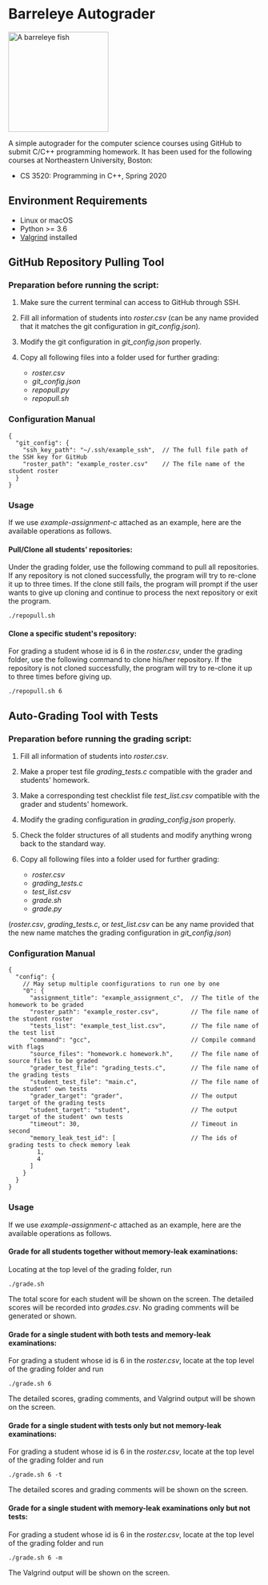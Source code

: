 # Barreleye Autograder

<img src="https://upload.wikimedia.org/wikipedia/commons/c/c0/Opisthoproctus_soleatus.png" width="200" alt="A barreleye fish">

A simple autograder for the computer science courses using GitHub to submit C/C++ programming homework. It has been used for the following courses at Northeastern University, Boston:

- CS 3520: Programming in C++, Spring 2020
 
## Environment Requirements

- Linux or macOS
- Python >= 3.6
- [Valgrind](http://valgrind.org/downloads/current.html) installed

## GitHub Repository Pulling Tool

### Preparation before running the script:

1. Make sure the current terminal can access to GitHub through SSH.
2. Fill all information of students into *roster.csv* (can be any name provided that it matches the git configuration in *git_config.json*).
3. Modify the git configuration in *git_config.json* properly.
4. Copy all following files into a folder used for further grading:

    - *roster.csv*
    - *git_config.json*
    - *repopull.py*
    - *repopull.sh*
    
### Configuration Manual

    {
      "git_config": {
        "ssh_key_path": "~/.ssh/example_ssh",  // The full file path of the SSH key for GitHub
        "roster_path": "example_roster.csv"    // The file name of the student roster
      }
    }

### Usage

If we use *example-assignment-c* attached as an example, here are the available operations as follows.

#### Pull/Clone all students' repositories:

Under the grading folder, use the following command to pull all repositories. If any repository is not cloned successfully, the program will try to re-clone it up to three times. If the clone still fails, the program will prompt if the user wants to give up cloning and continue to process the next repository or exit the program.

    ./repopull.sh

#### Clone a specific student's repository:

For grading a student whose id is 6 in the *roster.csv*, under the grading folder, use the following command to clone his/her repository. If the repository is not cloned successfully, the program will try to re-clone it up to three times before giving up.

    ./repopull.sh 6

## Auto-Grading Tool with Tests

### Preparation before running the grading script:

1. Fill all information of students into *roster.csv*.
2. Make a proper test file *grading\_tests.c* compatible with the grader and students' homework.
3. Make a corresponding test checklist file *test\_list.csv* compatible with the grader and students' homework.
1. Modify the grading configuration in *grading_config.json* properly.
4. Check the folder structures of all students and modify anything wrong back to the standard way.
5. Copy all following files into a folder used for further grading:

	- *roster.csv*
	- *grading\_tests.c*
	- *test\_list.csv*
	- *grade.sh*
	- *grade.py*

(*roster.csv*, *grading\_tests.c*, or *test_list.csv* can be any name provided that the new name matches the grading configuration in *git_config.json*)

### Configuration Manual 

    {
      "config": {
        // May setup multiple coonfigurations to run one by one
        "0": {
          "assignment_title": "example_assignment_c",  // The title of the homework to be graded
          "roster_path": "example_roster.csv",         // The file name of the student roster
          "tests_list": "example_test_list.csv",       // The file name of the test list
          "command": "gcc",                            // Compile command with flags
          "source_files": "homework.c homework.h",     // The file name of source files to be graded
          "grader_test_file": "grading_tests.c",       // The file name of the grading tests
          "student_test_file": "main.c",               // The file name of the student' own tests
          "grader_target": "grader",                   // The output target of the grading tests
          "student_target": "student",                 // The output target of the student' own tests
          "timeout": 30,                               // Timeout in second
          "memory_leak_test_id": [                     // The ids of grading tests to check memory leak
            1,
            4
          ]
        }
      }
    }

### Usage

If we use *example-assignment-c* attached as an example, here are the available operations as follows.

#### Grade for all students together without memory-leak examinations:

Locating at the top level of the grading folder, run

    ./grade.sh

The total score for each student will be shown on the screen. The detailed scores will be recorded into *grades.csv*. No grading comments will be generated or shown.

#### Grade for a single student with both tests and memory-leak examinations:

For grading a student whose id is 6 in the *roster.csv*, locate at the top level of the grading folder and run

    ./grade.sh 6

The detailed scores, grading comments, and Valgrind output will be shown on the screen.

#### Grade for a single student with tests only but not memory-leak examinations:

For grading a student whose id is 6 in the *roster.csv*, locate at the top level of the grading folder and run

    ./grade.sh 6 -t

The detailed scores and grading comments will be shown on the screen.

#### Grade for a single student with memory-leak examinations only but not tests:

For grading a student whose id is 6 in the *roster.csv*, locate at the top level of the grading folder and run

    ./grade.sh 6 -m

The Valgrind output will be shown on the screen.
